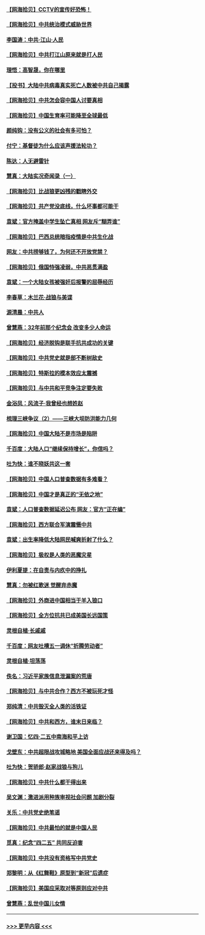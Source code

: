 #### [【网海拾贝】CCTV的宣传好恐怖！](../pages/nsc993/n12959984.md?t=05200301) 
#### [【网海拾贝】中共统治模式威胁世界](../pages/nsc993/n12957622.md?t=05200301) 
#### [李国涛：中共‧江山‧人民](../pages/nsc993/n12957502.md?t=05200301) 
#### [【网海拾贝】中共打江山原来就是打人民](../pages/nsc993/n12954345.md?t=05200301) 
#### [理悟：高智晟，你在哪里](../pages/nsc993/n12953115.md?t=05200301) 
#### [【投书】大陆中共病毒真实死亡人数被中共自己揭露](../pages/nsc993/n12953050.md?t=05200301) 
#### [【网海拾贝】中共怎会容中国人讨要真相](../pages/nsc993/n12952161.md?t=05200301) 
#### [【网海拾贝】中国生育率可能降至全球最低](../pages/nsc993/n12948793.md?t=05200301) 
#### [颜纯钩：没有公义的社会有多可怕？](../pages/nsc993/n12947626.md?t=05200301) 
#### [付宁：基督徒为什么应该声援法轮功？](../pages/nsc993/n12947233.md?t=05200301) 
#### [陈达：人无避雷针](../pages/nsc993/n12947098.md?t=05200301) 
#### [慧真：大陆实况奇闻录（一）](../pages/nsc993/n12945811.md?t=05200301) 
#### [【网海拾贝】比战狼更凶残的戳瞎外交](../pages/nsc993/n12945717.md?t=05200301) 
#### [【网海拾贝】共产党没底线，什么坏事都可能干](../pages/nsc993/n12942090.md?t=05200301) 
#### [袁斌：官方掩盖中学生坠亡真相 网友斥“糊弄谁”](../pages/nsc993/n12942029.md?t=05200301) 
#### [【网海拾贝】巴西总统暗指疫情是中共生化战](../pages/nsc993/n12938999.md?t=05200301) 
#### [网友：中共捞够钱了，为何还不开放党禁？](../pages/nsc993/n12938952.md?t=05200301) 
#### [【网海拾贝】俄国恃强凌弱，中共恶贯满盈](../pages/nsc993/n12936626.md?t=05200301) 
#### [袁斌：一个大陆女孩被强奸后报警的屈辱经历](../pages/nsc993/n12936547.md?t=05200301) 
#### [李春草：木兰花·战狼与美谍](../pages/nsc993/n12935995.md?t=05200301) 
#### [源清晨：中共人](../pages/nsc993/n12935589.md?t=05200301) 
#### [曾慧燕：32年前那个纪念会 改变多少人命运](../pages/nsc993/n12934233.md?t=05200301) 
#### [【网海拾贝】经济脱钩是联手抗共成功的关键](../pages/nsc993/n12934176.md?t=05200301) 
#### [【网海拾贝】中共党史就是部不断树敌史](../pages/nsc993/n12932844.md?t=05200301) 
#### [【网海拾贝】特斯拉的模本效应太震撼](../pages/nsc993/n12925626.md?t=05200301) 
#### [【网海拾贝】与中共和平竞争注定要失败](../pages/nsc993/n12923326.md?t=05200301) 
#### [金浴凤：风流子‧我曾经也想姓赵](../pages/nsc993/n12920911.md?t=05200301) 
#### [梳理三峡争议（2）——三峡大坝防洪能力几何](../pages/nsc993/n12920173.md?t=05200301) 
#### [【网海拾贝】中国大陆不是市场是陷阱](../pages/nsc993/n12920143.md?t=05200301) 
#### [千百度：大陆人口“继续保持增长”，你信吗？](../pages/nsc993/n12918946.md?t=05200301) 
#### [吐为快：谁不晓妖共这一套](../pages/nsc993/n12918941.md?t=05200301) 
#### [【网海拾贝】中国人口普查数据有多难看？](../pages/nsc993/n12917822.md?t=05200301) 
#### [【网海拾贝】中国才是真正的“无依之地”](../pages/nsc993/n12915845.md?t=05200301) 
#### [袁斌：人口普查数据延迟公布 网友：官方“正在编”](../pages/nsc993/n12915748.md?t=05200301) 
#### [【网海拾贝】西方联合军演震慑中共](../pages/nsc993/n12913466.md?t=05200301) 
#### [袁斌：出生率降低大陆网民喊爽折射了什么？](../pages/nsc993/n12913365.md?t=05200301) 
#### [【网海拾贝】极权是人类的恶魔灾星](../pages/nsc993/n12910697.md?t=05200301) 
#### [伊利夏提：在自责与内疚中的挣扎](../pages/nsc993/n12910493.md?t=05200301) 
#### [慧真：勿被红歌迷 觉醒弃赤魔](../pages/nsc993/n12910485.md?t=05200301) 
#### [【网海拾贝】外商进中国相当于羊入狼口](../pages/nsc993/n12908274.md?t=05200301) 
#### [【网海拾贝】全方位抗共已成美国长远国策](../pages/nsc993/n12906878.md?t=05200301) 
#### [灵根自植‧长戚戚](../pages/nsc993/n12905585.md?t=05200301) 
#### [千百度：网友吐槽五一调休“折腾劳动者”](../pages/nsc993/n12905934.md?t=05200301) 
#### [灵根自植‧坦荡荡](../pages/nsc993/n12905562.md?t=05200301) 
#### [佚名：习近平家族信息泄漏案的荒唐](../pages/nsc993/n12904705.md?t=05200301) 
#### [【网海拾贝】与中共合作？西方不被玩死才怪](../pages/nsc993/n12903873.md?t=05200301) 
#### [郑纯清：中共毁灭全人类的活铁证](../pages/nsc993/n12903785.md?t=05200301) 
#### [【网海拾贝】中共和西方，谁末日来临？](../pages/nsc993/n12903482.md?t=05200301) 
#### [谢卫国：忆四‧二五中南海和平上访](../pages/nsc993/n12902192.md?t=05200301) 
#### [戈壁东：中共超限战攻城略地 美国全面应战还来得及吗？](../pages/nsc993/n12902297.md?t=05200301) 
#### [吐为快：贺骄郎‧赵家战狼与狗儿](../pages/nsc993/n12902280.md?t=05200301) 
#### [【网海拾贝】中共什么都干得出来](../pages/nsc993/n12897500.md?t=05200301) 
#### [吴文渊：激进派用种族审视社会问题 加剧分裂](../pages/nsc993/n12893881.md?t=05200301) 
#### [关乐：中共党史绝笔谣](../pages/nsc993/n12897270.md?t=05200301) 
#### [【网海拾贝】中共最怕的就是中国人民](../pages/nsc993/n12894705.md?t=05200301) 
#### [觅真：纪念“四二五” 共同反迫害](../pages/nsc993/n12894553.md?t=05200301) 
#### [【网海拾贝】中共没有资格写中共党史](../pages/nsc993/n12892231.md?t=05200301) 
#### [郑黎明：从《红舞鞋》原型到“新冠”后遗症](../pages/nsc993/n12890469.md?t=05200301) 
#### [【网海拾贝】美国应采取对等原则应对中共](../pages/nsc993/n12889176.md?t=05200301) 
#### [曾慧燕：乱世中国儿女情](../pages/nsc993/n12887931.md?t=05200301) 

----
#### [ >>> 更早内容 <<< ](../indexes/nsc993-earlier.md)
